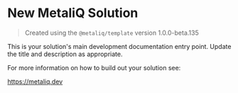 # New MetaliQ Solution

> Created using the `@metaliq/template` version 1.0.0-beta.135

This is your solution's main development documentation entry point. Update the title and description as appropriate.

For more information on how to build out your solution see:

https://metaliq.dev
